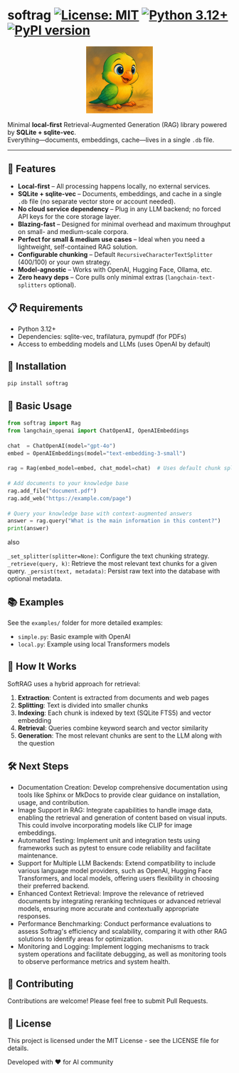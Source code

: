# softrag [![License: MIT](https://img.shields.io/badge/License-MIT-yellow.svg)](https://opensource.org/licenses/MIT) [![Python 3.12+](https://img.shields.io/badge/python-3.12+-blue.svg)](https://www.python.org/downloads/) [![PyPI version](https://img.shields.io/pypi/v/softrag.svg)](https://pypi.org/project/softrag/)

<div align="center">
  <img src="piriquito.png" width="150" alt="SoftRAG mascot – periquito"/>
</div>

Minimal **local-first** Retrieval-Augmented Generation (RAG) library powered by **SQLite + sqlite-vec**.  
Everything—documents, embeddings, cache—lives in a single `.db` file.

---

## 🌟 Features

- **Local-first** – All processing happens locally, no external services.
- **SQLite + sqlite-vec** – Documents, embeddings, and cache in a single `.db` file (no separate vector store or account needed).
- **No cloud service dependency** – Plug in any LLM backend; no forced API keys for the core storage layer.
- **Blazing-fast** – Designed for minimal overhead and maximum throughput on small- and medium-scale corpora. <!-- enfatizar performance -->
- **Perfect for small & medium use cases** – Ideal when you need a lightweight, self-contained RAG solution. <!-- destacar o público-alvo -->
- **Configurable chunking** – Default `RecursiveCharacterTextSplitter` (400/100) or your own strategy.
- **Model-agnostic** – Works with OpenAI, Hugging Face, Ollama, etc.
- **Zero heavy deps** – Core pulls only minimal extras (`langchain-text-splitters` optional).

## 📋 Requirements

- Python 3.12+
- Dependencies: sqlite-vec, trafilatura, pymupdf (for PDFs)
- Access to embedding models and LLMs (uses OpenAI by default)

## 🚀 Installation

```bash
pip install softrag
```

## 🔧 Basic Usage

```python
from softrag import Rag
from langchain_openai import ChatOpenAI, OpenAIEmbeddings

chat  = ChatOpenAI(model="gpt-4o")
embed = OpenAIEmbeddings(model="text-embedding-3-small")

rag = Rag(embed_model=embed, chat_model=chat)  # Uses default chunk splitter (RCTS)

# Add documents to your knowledge base
rag.add_file("document.pdf")
rag.add_web("https://example.com/page")

# Query your knowledge base with context-augmented answers
answer = rag.query("What is the main information in this content?")
print(answer)
```

also

`_set_splitter(splitter=None)`: Configure the text chunking strategy.
`_retrieve(query, k)`: Retrieve the most relevant text chunks for a given query.
`_persist(text, metadata)`: Persist raw text into the database with optional metadata.

## 📚 Examples

See the `examples/` folder for more detailed examples:

- `simple.py`: Basic example with OpenAI
- `local.py`: Example using local Transformers models

## 🔄 How It Works

SoftRAG uses a hybrid approach for retrieval:

1. **Extraction**: Content is extracted from documents and web pages
2. **Splitting**: Text is divided into smaller chunks
3. **Indexing**: Each chunk is indexed by text (SQLite FTS5) and vector embedding
4. **Retrieval**: Queries combine keyword search and vector similarity
5. **Generation**: The most relevant chunks are sent to the LLM along with the question

## 🛠️ Next Steps

- Documentation Creation: Develop comprehensive documentation using tools like Sphinx or MkDocs to provide clear guidance on installation, usage, and contribution.
- Image Support in RAG: Integrate capabilities to handle image data, enabling the retrieval and generation of content based on visual inputs. This could involve incorporating models like CLIP for image embeddings.
- Automated Testing: Implement unit and integration tests using frameworks such as pytest to ensure code reliability and facilitate maintenance.
- Support for Multiple LLM Backends: Extend compatibility to include various language model providers, such as OpenAI, Hugging Face Transformers, and local models, offering users flexibility in choosing their preferred backend.
- Enhanced Context Retrieval: Improve the relevance of retrieved documents by integrating reranking techniques or advanced retrieval models, ensuring more accurate and contextually appropriate responses.
- Performance Benchmarking: Conduct performance evaluations to assess Softrag's efficiency and scalability, comparing it with other RAG solutions to identify areas for optimization.
- Monitoring and Logging: Implement logging mechanisms to track system operations and facilitate debugging, as well as monitoring tools to observe performance metrics and system health.

## 🤝 Contributing

Contributions are welcome! Please feel free to submit Pull Requests.

## 📜 License

This project is licensed under the MIT License - see the LICENSE file for details.

Developed with ❤️ for AI community
